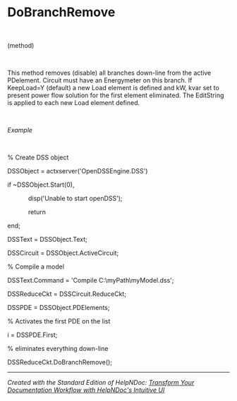 # DoBranchRemove

&nbsp;

(method)

&nbsp;

This method removes (disable) all branches down-line from the active PDelement. Circuit must have an Energymeter on this branch. If KeepLoad=Y (default) a new Load element is defined and kW, kvar set to present power flow solution for the first element eliminated. The EditString is applied to each new Load element defined.&nbsp;

&nbsp;

*Example*

&nbsp;

% Create DSS object

DSSObject = actxserver('OpenDSSEngine.DSS')

if ~DSSObject.Start(0),

&nbsp; &nbsp; &nbsp; &nbsp; &nbsp; &nbsp; disp('Unable to start openDSS');

&nbsp; &nbsp; &nbsp; &nbsp; &nbsp; &nbsp; return

end;

DSSText = DSSObject.Text;

DSSCircuit = DSSObject.ActiveCircuit;

% Compile a model &nbsp; &nbsp;

DSSText.Command = 'Compile C:\\myPath\\myModel.dss';

DSSReduceCkt = DSSCircuit.ReduceCkt;

DSSPDE = DSSObject.PDElements;

% Activates the first PDE on the list

i = DSSPDE.First;

% eliminates everything down-line

DSSReduceCkt.DoBranchRemove();

***
_Created with the Standard Edition of HelpNDoc: [Transform Your Documentation Workflow with HelpNDoc's Intuitive UI](<https://www.helpndoc.com/feature-tour/stunning-user-interface/>)_
